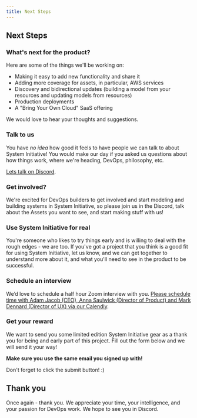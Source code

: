 ```yaml
---
title: Next Steps
---
```


## Next Steps

### What's next for the product?

Here are some of the things we'll be working on:

* Making it easy to add new functionality and share it
* Adding more coverage for assets, in particular, AWS services
* Discovery and bidirectional updates (building a model from your resources and updating models from resources)
* Production deployments
* A "Bring Your Own Cloud" SaaS offering

We would love to hear your thoughts and suggestions.

### Talk to us

You have _no idea_ how good it feels to have people we can talk to about System Initiative! You would make our day if you asked us questions about how things work, where we're heading, DevOps, philosophy, etc.

[Lets talk on Discord](https://discord.com/channels/955539345538957342/1080953018788364288).

### Get involved?

We're excited for DevOps builders to get involved and start modeling and building systems in System Initiative, so please join us in the Discord, talk about the Assets you want to see, and start making stuff with us! 

### Use System Initiative for real

You're someone who likes to try things early and is willing to deal with the rough edges - we are too. If you've got a project that you think is a good fit for using System Initiative, let us know, and we can get together to understand more about it, and what you'll need to see in the product to be successful. 

### Schedule an interview

We’d love to schedule a half hour Zoom interview with you. [Please schedule time with Adam Jacob (CEO), Anna Saulwick (Director of Product) and Mark Dennard (Director of UX) via our Calendly](https://calendly.com/system_initiative/user-interview).

### Get your reward

We want to send you some limited edition System Initiative gear as a thank you for being and early part of this project. Fill out the form below and we will send it your way!

**Make sure you use the same email you signed up with!**

<tutorial-survey survey-id="1FAIpQLSc2NL5DNv2LafinQgezynD2TS63qaDhNOlwlTMQMVkfN9bR0w" :height="1200" loading-text="Loading sweet swag form..." />

Don't forget to click the submit button! :)

## Thank you

Once again - thank you. We appreciate your time, your intelligence, and your passion for DevOps work. We hope to see you in Discord.
